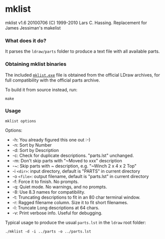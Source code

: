 # mklist

mklist v1.6 20100706 (C) 1999-2010 Lars C. Hassing. Replacement for James Jessiman's makelist

### What does it do?

It parses the `ldraw/parts` folder to produce a text file with all available parts.

### Obtaining mklist binaries

The included [`mklist.exe`](../mklist.exe) file is obtained from the official LDraw
archives, for full compatibility with the official parts archive.

To build it from source instead, run:

```
make
```

### Usage

`mklist options`

Options:
- -h: You already figured this one out :-)
- -n: Sort by Number
- -d: Sort by Description
- -c: Check for duplicate descriptions. "parts.lst" unchanged.
- -m: Don't skip parts with "~Moved to xxx" description
- -~: Skip parts with ~ description, e.g. "~Winch  2 x  4 x  2 Top"
- -i `<dir>`: input directory, default is "PARTS" in current directory
- -o `<file>`: output filename, default is "parts.lst" in current directory
- -f: Force it to finish.  No prompts.
- -q: Quiet mode.  No warnings, and no prompts.
- -8: Use 8.3 names for compatibility.
- -t: Truncating descriptions to fit in an 80 char terminal window.
- -r: Ragged filename column.  Size it to fit short filenames.
- -l: Truncate Long descriptions at 64 chars.
- -v: Print verbose info.  Useful for debugging.

Typical usage to produce the usual `parts.lst` in the `ldraw` root folder:

```
./mklist -d -i ../parts -o ../parts.lst
```
